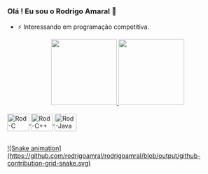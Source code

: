 ### Olá ! Eu sou o Rodrigo Amaral 👋
- ⚡ Interessando em programação competitiva.
<div align="center">
  <a href="https://github.com/rafaballerini">
  <img height="150em" src="https://github-readme-stats.vercel.app/api?username=rodrigoamral&show_icons=true&theme=midnight-purple&include_all_commits=true&count_private=true"/>
  <img height="150em" src="https://github-readme-stats.vercel.app/api/top-langs/?username=rodrigoamral&layout=compact&langs_count=7&theme=midnight-purple"/>
</div>

<div style="display: inline_block"><br>
  <img align="center" alt="Rod-C" height="40" width="50" src="https://cdn.jsdelivr.net/gh/devicons/devicon/icons/c/c-original.svg"> 
  <img align="center" alt="Rod-C++" height="40" width="50" src="https://cdn.jsdelivr.net/gh/devicons/devicon/icons/cplusplus/cplusplus-original.svg">
  <img align="center" alt="Rod-Java" height="40" width="50" src="https://cdn.jsdelivr.net/gh/devicons/devicon/icons/java/java-original-wordmark.svg">
</div>
  
##
  
<div>  
![Snake animation](https://github.com/rodrigoamral/rodrigoamral/blob/output/github-contribution-grid-snake.svg)
</div>
